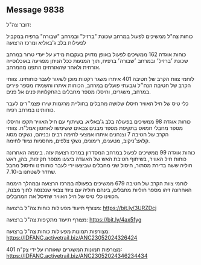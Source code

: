 ## Message 9838

דובר צה"ל: 

כוחות צה"ל ממשיכים לפעול במרחב שכונת "ברזיל" ובמרחב "שבורה" ברפיח במקביל לפעילות בלב ג'באליא ומרכז הרצועה

כוחות אוגדה 162 ממשיכים לפעול באופן מדויק בעקבות מידע על יעדי טרור במרחב שכונת ׳ברזיל׳ ובמרחב ׳שבורה׳ ברפיח, תוך המנעות ככל הניתן מפגיעה באוכלוסייה אזרחית ולאחר שהאזרחים התפנו מהמרחב.

לוחמי צוות הקרב של חטיבה 401 איתרו משגר רקטות מוכן לשיגור לעבר כוחותינו.
צוותי הקרב של חטיבת הנח״ל וגבעתי פועלים במרחב, הכוחות איתרו והשמידו מספר פירים במרחב, משגרים, וחיסלו מספר מחבלים בהתקלויות פנים אל פנים.

כלי טיס של חיל האוויר חיסלו שלושה מחבלים בחוליית מרגמות שירו פצמ״רים לעבר כוחותינו במרחב רפיח.

כוחות אוגדה 98 ממשיכים בפעולה בלב ג'באליא. בשיתוף עם חיל האוויר תקפו וחיסלו מספר מחבלי חמאס בתקיפת מספר מבנים צבאים ששימשו לאחסון אמל"ח.
צוותי הקרב של חטיבה 7 וצנחנים איתרו אמצעי לחימה רבים ובניהם, נשקים מסוג קלאצ׳ניקוב, מטענים, רימונים, נשקי צלפים, מחסניות וציוד לחימה.

כוחות אוגדה 99 ממשיכים לפעול במרחב המסדרון במרכז רצועת עזה. ביממה האחרונה כוחות חיל האוויר, בשיתוף חטיבת האש של האוגדה ביצעו מספר תקיפות, בהן, ראש חוליה ששה בדירת מסתור, חיסול שני מחבלים שביצעו ירי לעבר כוחותינו וחיסול מחבל שחדר לשטחנו ב-7.10.

לוחמי צוות הקרב של חטיבה 679 ממשיכים בפעולה במרכז הרצועה ובמהלך היממה האחרונה זיהו מספר חוליות מחבלים, בינהם חוליה עם ציוד צבאי שנכנסה לתוך מבנה, הכווינו כלי טיס של חיל האוויר שחיסל את המחבלים. 

מצורף תיעוד מפעילות כוחות צה"ל ברצועה:  https://bit.ly/3URZDcj

מצורף תיעוד מתקיפות צה"ל ברצועה: https://bit.ly/4ax5fyg

מצורפות תמונות מפעילות כוחות צה"ל ברצועה: https://IDFANC.activetrail.biz/ANC23052024326424

מצורפות תמונות המשגרים שאותרו על ידי צק"ח 401: https://IDFANC.activetrail.biz/ANC23052024346234434

